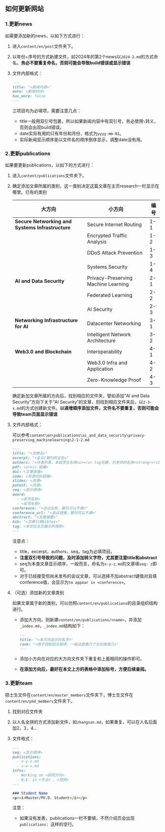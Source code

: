 ## 如何更新网站

### 1.更新news

如需要添加新的news，以如下方式进行：

1. 进入`content/en/post`文件夹下。

2. 以年份+序号的方式新建文件，如2024年的第2个news以`2024-2.md`的方式命名。**务必不要重复命名，否则可能会导致build错误或显示错误**

3. 文件内部格式：

   ```markdown
   ---
   title: "<新闻内容>"
   date: <新闻时间>
   has_more: false
   ---
   ```

   三项目均为必填项，需要注意几点：

   - title一般用双引号包裹，所以如果新闻内容中有双引号，务必使用`\`转义，否则会出现build错误。
   - date实际有用的只有年份和月份，格式为`yyyy-mm-01`。
   - 实际新闻显示顺序是以文件名的顺序倒序显示，调整date没有用。



### 2.更新publications

如果要更新publications，以如下的方式进行：

1. 进入`content/publications`文件夹下。

2. 确定添加文章所属的类别，这一类别决定这篇文章在主页research一栏显示在哪里。已有的类别

   | 大方向                                           | 小方向                              | 编号 |
   | ------------------------------------------------ | ----------------------------------- | ---- |
   | **Secure Networking and Systems Infrastructure** | Secure Internet Routing             | 1-1  |
   |                                                  | Encrypted Traffic Analysis          | 1-2  |
   |                                                  | DDoS Attack Prevention              | 1-3  |
   |                                                  | Systems Security                    | 1-4  |
   | **AI and Data Security**                         | Privacy-Preserving Machine Learning | 2-1  |
   |                                                  | Federated Learning                  | 2-2  |
   |                                                  | AI Security                         | 2-3  |
   | **Networking Infrastructure for AI**             | Datacenter Networking               | 3-1  |
   |                                                  | Intelligent Network Architecture    | 3-2  |
   | **Web3.0 and Blockchain**                        | Interoperability                    | 4-1  |
   |                                                  | Web3.0 Infra and Application        | 4-2  |
   |                                                  | Zero-Knowledge Proof                | 4-3  |

   确定新加文章所属的方向后，找到相应的文件夹，譬如添加“AI and Data Security”方向下关于“AI Security”的文章，则找到相应文件夹后，以`2-3-x.md`的方式创建新文件。**以递增顺序添加文件，文件名不要重复，否则可能会导致team页面显示错误**

3. 文件内部格式：

   可以参考`content\en\publications\ai_and_data_security\privacy-preserving_machinelearning\2-1-2.md`

   ```markdown
   ---
   title: "<文章名>"
   excerpt: "<会议/期刊的全名>"
   authors: "<作者列表，本组学生名用<u></u> tag包裹，刘老师的名用<strong></strong>包裹，通讯标注使用<sup>✉️</sup>>"
   pdf: <arxiv 链接>
   doi: <文章链接>
   code: <开源代码链接>
   slides: <选填>
   patent: <选填>
   seq: <显示顺序>
   award:
     - <奖项名称>
     - <奖项名称>
   conference: "<会议名称，期刊可以不填>"
   conference_url: "<会议链接，期刊可以不填>"
   abstract: "<文章摘要>"
   bib: "<文章引用bibtex>"
   tag: <本文在主页展示的简称>
   ---
   ```

   注意点：

   - title，excerpt，authors，seq，tag为必填项目。
   - **注意双引号导致的问题，及时添加转义字符，尤其要注意title和abstract**
   - seq为本类文章显示顺序，一般而言，命名为`x-y-z.md`的文章填`seq: z`即可。
   - 对于已经接受但尚未发布的会议文章，可以选择不加abstract键值对且填conference值，会显示为`to appear in <conference>`。

4. （可选）添加新的文章类别

   如果文章属于新的类别，可以仿照`content/en/publications`的目录组织结构进行。

   - 添加大方向，则新建`content/en/publications/<name>`，并添加`_index.md`，`_index.md`结构如下：

     ```markdown
     ---
     title: "<本方向显示的名字>"
     rank: "<用于控制显示顺序，一般这是第几个方向就填几>"
     ---
     ```

   - 添加小方向在对应的大方向文件夹下重复和上面相同的操作即可。

   - **在添加方向后，最好在本文上方的表格中添加标号，方便后续查阅。**



### 3.更新team

硕士生文件在`content/en/master_members`文件夹下，博士生文件在`content/en/phd_members`文件夹下。

1. 找到对应文件夹

2. 以人名全拼的方式添加新文件，如`zhangsan.md`，如果重复，可以在人名后面加2，3，4...

3. 文件格式：

   ```markdown
   ---
   seq: <显示顺序>
   publications: 
     - x-y-z.md
     - u-w-v.md
   infos:
     - Working on <研究方向>
     - B.E. in <专业> , <院校>
   ---
   
   ### Student Name
   <p><i>Master/Ph.D. Student</i></p>
   ```

   注意：

   - 如果没有发表，publications一栏不要填，不然介绍页会出现`publications: `这样的空行。

